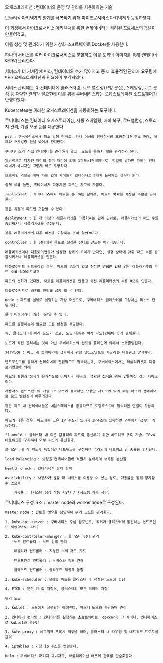 오케스트레이션 : 컨테이너의 운영 및 관리를 자동화하는 기술

모놀리식 아키텍쳐의 한계를 극복하기 위해 마이크로서비스 아키텍쳐가 등장하였다.

이 과정에서 마이크로서비스 아키텍쳐를 위한 컨테이너라는 격리된 프로세스의 개념이 만들어졌고,

이를 생성 및 관리하기 위한 가상화 소프트웨어로 Docker를 사용한다.

하나의 서비스를 여러 마이크로서비스로 분할하고 이를 도커의 이미지를 통해 컨테이너화하여 관리한다.

서비스가 더 커져감에 따라, 컨테이너의 수가 많아지고 좀 더 효율적인 관리가 요구됨에 따라 오케스트레이션의 필요성이 부각되었다.

서비스 관리에는 각 컨테이너에 클러스터링, 로드 밸런싱(요청 분산), 스케일링, 로그 분석 등 다양한 관리가 필요한데 이를 위해 쿠버네티스라는 오케스트레이션 소프트웨어가 탄생하였다.

Kubernetes는 이러한 오케스트레이션을 자동화하는 도구이다.

쿠버네티스는 컨테이너 오케스트레이션, 자동 스케일링, 자체 복구, 로드밸런싱, 스토리지 관리, 기밀 보장 등을 제공한다.

    pod : 쿠버네티스에서 최소 실행 단위로, 하나 이상의 컨테이너를 포함한 IP 주소 할당, 복제와 스케일링 등을 묶어서 관리한다.

    쿠버네티스가 직접 컨테이너를 관리하지 않고, 노드를 통해서 팟을 관리하게 된다.

    일반적으로 디자인 패턴의 설계 패턴에 의해 1파드=1컨테이너로, 엄밀히 말하면 파드는 컨테이너가 아니지만 그렇게 봐도 무방하다.

    보조적인 역할을 위해 파드 안에 사이드카 컨테이너로 2개가 들어가는 경우가 있다.

    쉽게 예를 들면, 컨테이너가 자동차면 파드는 차고에 가깝다.

    replicaset : 쿠버네티스에서 파드를 관리하는 단위로, 파드의 복제를 지정한 수만큼 유지한다.
    
    같은 유형의 파드만 포함할 수 있다.

    deployment : 한 개 이상의 레플리카셋을 그룹화하는 관리 단위로, 레플리카셋의 파드 수를 증감하거나 레플리카셋을 생성한다.

    같은 레플리카셋의 다른 버전을 포함하는 것이 일반적이다.

    controller : 현 상태에서 목표로 설정한 상태로 만드는 메커니즘이다.
    
    레플리카셋이나 디플로이먼트가 설정한 상태와 차이가 난다면, 설정 상태에 맞춰 파드 수를 증감시키거나 레플리카셋을 만든다.

    디플로이먼트 컨트롤러의 경우, 파드의 변화가 없고 수적인 변화만 있을 경우 레플리카셋의 파드 수를 업데이트하고

    파드의 변화가 있다면, 새로운 레플리카셋을 만들고 이전 레플리카셋의 수를 0으로 만든다.

    디플로이먼트로 배포와 관리를 쉽게 할 수 있다.

    node : 파드를 실제로 실행하는 가상 머신으로, 쿠버네티스 클러스터를 구성하는 리소스 단위이다.

    물리 머신이거나 가상 머신일 수 있다.

    파드를 실행하는데 필요한 모든 환경을 제공한다.

    즉, 클러스터 내 여러 노드가 있고, 노드 내에는 여러 파드(컨테이너)가 존재한다.

    노드가 직접 관리하는 것이 아닌 쿠버네티스의 컨트롤 플레인에 의해서 스케쥴링된다.

    service : 파드 내 컨테이너에 접속하기 위한 엔드포인트를 제공하는 네트워크 방식이다.

    엔드포인트를 통해서 컨테이너에 간접적으로 접속하는데, 쿠버네티스에서는 레플리카셋과 디플로이먼트에 의해

    파드의 실행과 정지가 유기적으로 이뤄지기 때문에, 정확한 접속을 위해 만들어진 것이 서비스이다.
    
    사용자가 엔드포인트의 가상 IP 주소에 접속하면 요청한 서비스에 맞게 해당 파드의 컨테이너로 로드 밸런싱이 이루어진다.

    같은 파드 내 컨테이너들은 네임스페이스를 공유하므로 로컬호스트에 접속하면 연결이 가능하다.

    파드가 다른 경우, 파드에는 고유 IP 주소가 있어서 IP주소에 접속하면 외부에서 접속이 가능하다.

    flanneld : 클러스터 내 다른 컴퓨터의 파드와 통신하기 위한 네트워크 구축 기술. IPv4 네트워크를 구축하여 외부 파드와 통신한다.

    클러스터 내 각 파드가 독립적인 네트워크를 구성하여 격리되어 네트워크 간 충돌을 방지한다.

    load balencing : 요청을 컨테이너들에 적절히 분배하여 부하를 분산함.

    health check : 컨테이너의 상태 감지

    availability : 사용자가 원할 때 서비스를 이용할 수 있는 정도, 가동률을 통해 평가할 수 있으며
    
        가동률 : (시스템 정상 작동 시간) / (시스템 가동 시간)

쿠버네티스 구성 요소 : master node와 worker node로 구성된다.

    master node : 컨트롤 영역을 담당하며 워커 노드를 관리한다.

    1. kube-api-server : 쿠버네티스 중심 컴포넌트, 워커가 클러스터와 통신하는 엔드포인트 제공(REST API)

    2. kube-controller-manager : 클러스터 상태 관리
        노드 컨트롤러 : 노드 상태 관리

        레플리카 컨트롤러 : 지정된 수의 파드 유지

        앤드포인트 컨트롤러 : 서비스와 파드 연결

        클라우드 컨트롤러 : 클라우드 제공자 통합

    3. kube-scheduler : 실행할 파드를 클러스터 내 적절한 노드에 할당

    4. ETCD : 분산 키-값 저장소, 클러스터의 모든 데이터 저장

    워커 노드

    1. kublet : 노드에서 실행되는 에이전트, 마스터 노드와 통신하며 관리

    2. 컨테이너 런타임 : 컨테이너를 실행하는 소프트웨어로, docker가 그 예이다. 인터페이스로 kublet과 통신함

    3. kube-proxy : 네트워크 프록시 역할을 하며, 클러스터 내 라우팅 및 네트워크 프로토콜 관리

    4. iptables : 가상 ip 주소를 변환한다.

    Helm : 쿠버네티스 패키지 매니저로, 애플리케이션 배포와 관리를 단순화한다.
